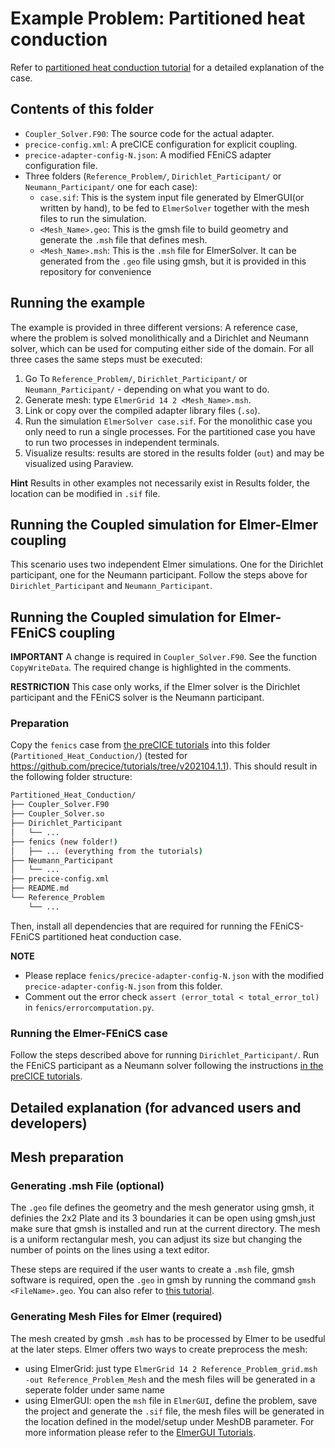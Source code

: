 # Example Problem: Partitioned heat conduction

Refer to [partitioned heat conduction tutorial](https://github.com/precice/tutorials/tree/master/partitioned-heat-conduction) for a detailed explanation of the case.

## Contents of this folder

* `Coupler_Solver.F90`: The source code for the actual adapter.
* `precice-config.xml`: A preCICE configuration for explicit coupling.
* `precice-adapter-config-N.json`: A modified FEniCS adapter configuration file.
* Three folders (`Reference_Problem/`, `Dirichlet_Participant/` or `Neumann_Participant/` one for each case):
    * `case.sif`: This is the system input file generated by ElmerGUI(or written by hand), to be fed to `ElmerSolver` together with the mesh files to run the simulation.
    * `<Mesh_Name>.geo`: This is the gmsh file to build geometry and generate the `.msh` file that defines mesh.
    * `<Mesh_Name>.msh`: This is the `.msh` file for ElmerSolver. It can be generated from the `.geo` file using gmsh, but it is provided in this repository for convenience

## Running the example

The example is provided in three different versions: A reference case, where the problem is solved monolithically and a Dirichlet and Neumann solver, which can be used for computing either side of the domain. For all three cases the same steps must be executed:

1. Go To `Reference_Problem/`, `Dirichlet_Participant/` or `Neumann_Participant/` - depending on what you want to do.
2. Generate mesh: type `ElmerGrid 14 2 <Mesh_Name>.msh`.
3. Link or copy over the compiled adapter library files (`.so`).
4. Run the simulation  `ElmerSolver case.sif`. For the monolithic case you only need to run a single processes. For the partitioned case you have to run two processes in independent terminals.
5. Visualize results: results are stored in the results folder (`out`) and may be visualized using Paraview.

**Hint** Results in other examples not necessarily exist in Results folder, the location can be modified in `.sif` file.

## Running the Coupled simulation for Elmer-Elmer coupling

This scenario uses two independent Elmer simulations. One for the Dirichlet participant, one for the Neumann participant. Follow the steps above for `Dirichlet_Participant` and `Neumann_Participant`.

## Running the Coupled simulation for Elmer-FEniCS coupling

**IMPORTANT** A change is required in `Coupler_Solver.F90`. See the function `CopyWriteData`. The required change is highlighted in the comments.

**RESTRICTION** This case only works, if the Elmer solver is the Dirichlet participant and the FEniCS solver is the Neumann participant.

### Preparation

Copy the `fenics` case from [the preCICE tutorials](https://github.com/precice/tutorials/tree/master/partitioned-heat-conduction) into this folder (`Partitioned_Heat_Conduction/`) (tested for https://github.com/precice/tutorials/tree/v202104.1.1). This should result in the following folder structure:

```bash
Partitioned_Heat_Conduction/
├── Coupler_Solver.F90
├── Coupler_Solver.so
├── Dirichlet_Participant
│   └── ...
├── fenics (new folder!)
│   ├── ... (everything from the tutorials)
├── Neumann_Participant
│   └── ...
├── precice-config.xml
├── README.md
└── Reference_Problem
    └── ...
```

Then, install all dependencies that are required for running the FEniCS-FEniCS partitioned heat conduction case.

**NOTE**

* Please replace `fenics/precice-adapter-config-N.json` with the modified `precice-adapter-config-N.json` from this folder.
* Comment out the error check `assert (error_total < total_error_tol)` in `fenics/errorcomputation.py`.

### Running the Elmer-FEniCS case

Follow the steps described above for running `Dirichlet_Participant/`. Run the FEniCS participant as a Neumann solver following the instructions [in the preCICE tutorials](https://github.com/precice/tutorials/tree/master/partitioned-heat-conduction).

## Detailed explanation (for advanced users and developers)

## Mesh preparation

### Generating .msh File (optional)

The `.geo` file defines the geometry and the mesh generator using gmsh, it definies the 2x2 Plate and its 3 boundaries it can be open using gmsh,just make sure that gmsh is installed and run at the current directory. The mesh is a uniform rectangular mesh, you can adjust its size but changing the number of points on the lines using a text editor.

These steps are required if the user wants to create a `.msh` file, gmsh software is required, open the `.geo` in gmsh by running the command `gmsh <FileName>.geo`. You can also refer to [this tutorial](https://www.youtube.com/watch?v=O1FyiBBuN98&ab_channel=JoshTheEngineer).

### Generating Mesh Files for Elmer (required)

The mesh created by gmsh `.msh` has to be processed by Elmer to be usedful at the later steps. Elmer offers two ways to create preprocess the mesh:

* using ElmerGrid: just type `ElmerGrid 14 2 Reference_Problem_grid.msh -out Reference_Problem_Mesh` and the mesh files will be generated in a seperate folder under same name
* using ElmerGUI: open the `msh` file in `ElmerGUI`, define the problem, save the project and generate the `.sif` file, the mesh files will be generated in the location defined in the model/setup under MeshDB parameter. For more information please refer to the [ElmerGUI Tutorials](http://www.nic.funet.fi/pub/sci/physics/elmer/doc/ElmerTutorials.pdf).
